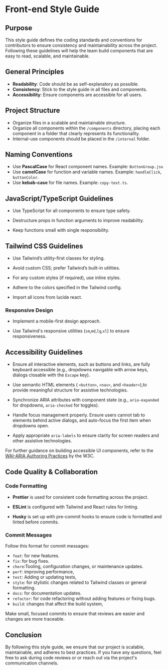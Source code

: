 # Front-end Style Guide

## Purpose

This style guide defines the coding standards and conventions for contributors to ensure consistency and maintainability across the project. Following these guidelines will help the team build components that are easy to read, scalable, and maintainable.

## General Principles

- **Readability**: Code should be as self-explanatory as possible.
- **Consistency**: Stick to the style guide in all files and components.
- **Accessibility**: Ensure components are accessible for all users.

## Project Structure

- Organize files in a scalable and maintainable structure.
- Organize all components within the `/components` directory, placing each component in a folder that clearly represents its functionality.
- Internal-use components should be placed in the `/internal` folder.

## Naming Conventions

- Use **PascalCase** for React component names. Example: `ButtonGroup.jsx`
- Use **camelCase** for function and variable names. Example: `handleClick`, `buttonColor`.
- Use **kebab-case** for file names. Example: `copy-text.ts`.

## JavaScript/TypeScript Guidelines

- Use TypeScript for all components to ensure type safety.

- Destructure props in function arguments to improve readability.

- Keep functions small with single responsibility.

## Tailwind CSS Guidelines

- Use Tailwind’s utility-first classes for styling.

- Avoid custom CSS; prefer Tailwind’s built-in utilities.

- For any custom styles (if required), use inline styles.

- Adhere to the colors specified in the Tailwind config.

- Import all icons from lucide react.

### Responsive Design

- Implement a mobile-first design approach.

- Use Tailwind's responsive utilities (`sm`,`md`,`lg`,`xl`) to ensure responsiveness.

## Accessibility Guidelines

- Ensure all interactive elements, such as buttons and links, are fully keyboard accessible (e.g., dropdowns navigable with arrow keys, dialogs closable with the `Escape` key).

- Use semantic HTML elements ( `<button>`, `<nav>`, and `<header>`),to provide meaningful structure for assistive technologies.

- Synchronize ARIA attributes with component state (e.g., `aria-expanded` for dropdowns, `aria-checked` for toggles).

- Handle focus management properly. Ensure users cannot tab to elements behind active dialogs, and auto-focus the first item when dropdowns open.

- Apply appropriate `aria-labels` to ensure clarity for screen readers and other assistive technologies.

For further guidance on building accessible UI components, refer to the [WAI-ARIA Authoring Practices](https://www.w3.org/WAI/ARIA/apg/) by the W3C.

## Code Quality & Collaboration

### Code Formatting

- **Prettier** is used for consistent code formatting across the project.

- **ESLint** is configured with Tailwind and React rules for linting.

- **Husky** is set up with pre-commit hooks to ensure code is formatted and linted before commits.

### Commit Messages

Follow this format for commit messages:

- `feat`: for new features.
- `fix`: for bug fixes.
- `chore`:Tooling, configuration changes, or maintenance updates.
- `perf`: improving performance,
- `test`: Adding or updating tests,
- `style`: for stylistic changes related to Tailwind classes or general formatting.
- `docs`: for documentation updates.
- `refactor`: for code refactoring without adding features or fixing bugs.
- `build`: changes that affect the build system,

Make small, focused commits to ensure that reviews are easier and changes are more traceable.

## Conclusion

By following this style guide, we ensure that our project is scalable, maintainable, and adheres to best practices. If you have any questions, feel free to ask during code reviews or or reach out via the project's communication channels.
